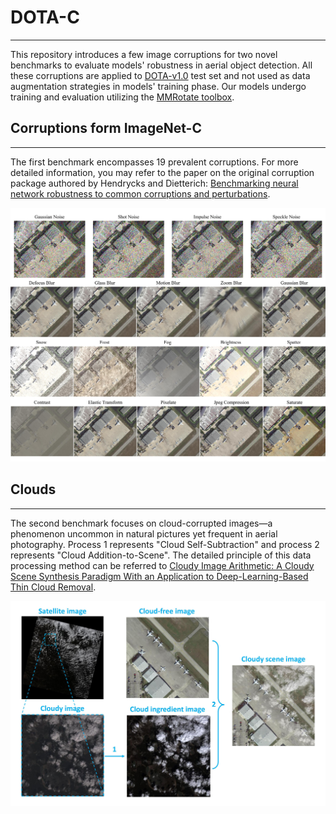 # DOTA-C

***

This repository introduces a few image corruptions for two novel benchmarks to evaluate models' robustness in aerial object detection. All these corruptions are applied to [DOTA-v1.0](https://ieeexplore.ieee.org/document/8578516) test set and not used as data augmentation strategies in models' training phase. Our models undergo training and evaluation utilizing the [MMRotate toolbox](https://github.com/open-mmlab/mmrotate). 

## Corruptions form ImageNet-C

***

The first benchmark encompasses 19 prevalent corruptions. For more detailed information, you may refer to the paper on the original corruption package authored by Hendrycks and Dietterich: [Benchmarking neural network robustness to common corruptions and perturbations](https://arxiv.org/abs/1903.12261).

![](/assets/corruptions_from_imagenetc.jpg "Corruptions form ImageNet-C")

## Clouds

***

The second benchmark focuses on cloud-corrupted images—a phenomenon uncommon in natural pictures yet frequent in aerial photography. Process 1 represents "Cloud Self-Subtraction" and process 2 represents "Cloud Addition-to-Scene". The detailed principle of this data processing method can be referred to [Cloudy Image Arithmetic: A Cloudy Scene Synthesis Paradigm With an Application to Deep-Learning-Based Thin Cloud Removal](https://ieeexplore.ieee.org/document/9584885).

![](/assets/clouds.jpg "clouds")